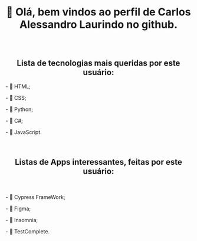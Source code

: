 <h1 align="center"> 
            <p>👋 Olá, bem vindos ao perfil de Carlos Alessandro Laurindo no github.  <br/>
</h1>

<div>
<p></br>
<h2 align="center">Lista de tecnologias mais queridas por este usuário: </h2>
<p>- 💬 HTML; </br>
<p>- 💬 CSS;</br>
<p>- 💬 Python;</br>
<p>- 💬 C#;</br>
<p>- 💬 JavaScript. </br>
<p></br>
</div>

<h2 align="center">Listas de Apps interessantes, feitas por este usuário: </h2>

<div>
<p></br>
<p>- 🔭 Cypress FrameWork; </br>
<p>- 🔭 Figma; </br>
<p>- 🔭 Insomnia; </br>
<p>- 🔭 TestComplete. </br>
<p></br>
</div>